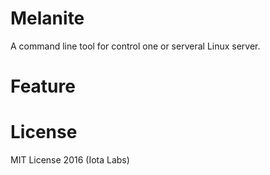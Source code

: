 # Melanite #
A command line tool for control one or serveral Linux server.

# Feature #

# License #
MIT License 2016 (Iota Labs)
